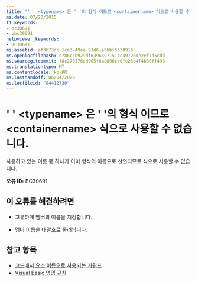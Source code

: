 ```yaml
---
title: "' ' <typename> 은 ' '의 형식 이므로 <containername> 식으로 사용할 수 없습니다."
ms.date: 07/20/2015
f1_keywords:
- bc30691
- vbc30691
helpviewer_keywords:
- BC30691
ms.assetid: af3b73dc-1ce3-49ee-91d6-abbbf5538916
ms.openlocfilehash: e786ccb929df6396397151cc49726de2ef7d5cdd
ms.sourcegitcommit: f8c270376ed905f6a8896ce0fe25b4f4b38ff498
ms.translationtype: MT
ms.contentlocale: ko-KR
ms.lasthandoff: 06/04/2020
ms.locfileid: "84412730"
---
```

# <a name="typename-is-a-type-in-containername-and-cannot-be-used-as-an-expression"></a>' ' \<typename> 은 ' '의 형식 이므로 \<containername> 식으로 사용할 수 없습니다.
사용하고 있는 이름 중 하나가 이미 형식의 이름으로 선언되므로 식으로 사용할 수 없습니다.  
  
 **오류 ID:** BC30691  
  
## <a name="to-correct-this-error"></a>이 오류를 해결하려면  
  
- 고유하게 멤버의 이름을 지정합니다.  
  
- 멤버 이름을 대괄호로 둘러쌉니다.  
  
## <a name="see-also"></a>참고 항목

- [코드에서 요소 이름으로 사용되는 키워드](../programming-guide/program-structure/keywords-as-element-names-in-code.md)
- [Visual Basic 명명 규칙](../programming-guide/program-structure/naming-conventions.md)
